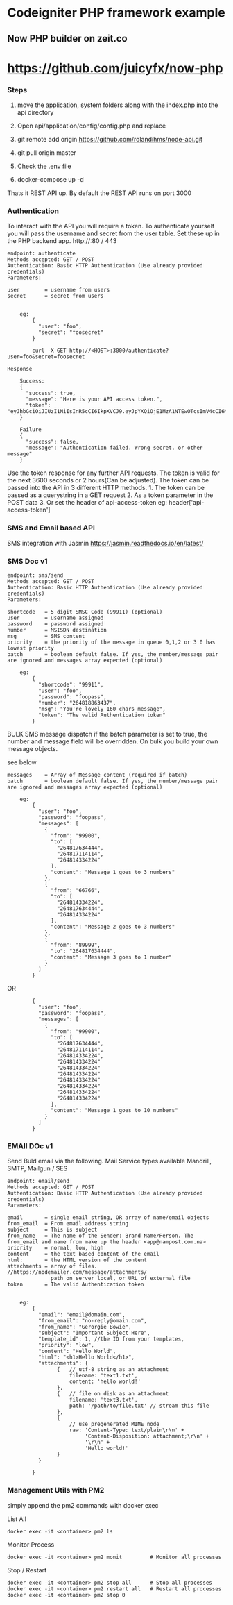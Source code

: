 # Codeigniter PHP framework example
## Now PHP builder on zeit.co

# https://github.com/juicyfx/now-php

### Steps 

1. move the application, system folders along with the index.php into the api directory
2. Open api/application/config/config.php and replace
3. git remote add origin https://github.com/rolandihms/node-api.git

4. git pull origin master

5. Check the .env file 

5. docker-compose up -d

Thats it REST API up. By default the REST API runs on port 3000

### Authentication

To interact with the API you will require a token. To authenticate yourself you will pass
the username and secret from the user table. Set these up in the PHP backend app. http://<HOST>:80 / 443


	endpoint: authenticate
	Methods accepted: GET / POST
	Authentication: Basic HTTP Authentication (Use already provided credentials)
	Parameters:

	user	    = username from users
	secret 		= secret from users


		eg: 
			{
			  "user": "foo",
			  "secret": "foosecret"
			}

			curl -X GET http://<HOST>:3000/authenticate?user=foo&secret=foosecret

	Response

		Success: 
		{
		  "success": true,
		  "message": "Here is your API access token.",
		  "token": "eyJhbGciOiJIUzI1NiIsInR5cCI6IkpXVCJ9.eyJpYXQiOjE1MzA1NTEwOTcsImV4cCI6MTUzMDU1NDY5N30.Y1uE1GD_LzehQIgSANkpGjwSqPdN_KxFGu_mNxqh36Y"
		}	

		Failure
		{
		  "success": false,
		  "message": "Authentication failed. Wrong secret. or other message"
		}


Use the token response for any further API requests. The token is valid for the next 3600 seconds or 2 hours(Can be adjusted).
The token can be passed into the API in 3 different HTTP methods.
	1. The token can be passed as a querystring in a GET request
	2. As a token parameter in the POST data
	3. Or set the header of api-access-token eg: header['api-access-token']



### SMS and Email based API

SMS integration with Jasmin
https://jasmin.readthedocs.io/en/latest/


### SMS Doc v1


	endpoint: sms/send
	Methods accepted: GET / POST
	Authentication: Basic HTTP Authentication (Use already provided credentials)
	Parameters:
	
	shortcode	= 5 digit SMSC Code (99911) (optional)
	user 		= username assigned
	password	= password assigned
	number		= MSISDN destination
	msg			= SMS content
	priority	= the priority of the message in queue 0,1,2 or 3 0 has lowest priority
	batch		= boolean default false. If yes, the number/message pair are ignored and messages array expected (optional)

		eg: 
			{
			  "shortcode": "99911",
			  "user": "foo",
			  "password": "foopass",
			  "number": "264818863437",
			  "msg": "You're lovely 160 chars message",
			  "token": "The valid Authentication token"
			}
			 

BULK  SMS message dispatch
if the batch parameter is set to true, the number and message field will be overridden. 
On bulk you build your own message objects.

see below

	messages	= Array of Message content (required if batch)
	batch		= boolean default false. If yes, the number/message pair are ignored and messages array expected (optional)

		eg: 
			{
			  "user": "foo",
			  "password": "foopass",
			  "messages": [
			    {
			      "from": "99900",
			      "to": [
			        "264817634444",
			        "264817114114",
			        "264814334224"
			      ],
			      "content": "Message 1 goes to 3 numbers"
			    },
			    {
			      "from": "66766",
			      "to": [
			        "264814334224",
			        "264817634444",
			        "264814334224"
			      ],
			      "content": "Message 2 goes to 3 numbers"
			    },
			    {
			      "from": "89999",
			      "to": "264817634444",
			      "content": "Message 3 goes to 1 number"
			    }
			  ]
			}

OR

			{
			  "user": "foo",
			  "password": "foopass",
			  "messages": [
			    {
			      "from": "99900",
			      "to": [
			        "264817634444",
			        "264817114114",
			        "264814334224",
			        "264814334224"
			        "264814334224"
			        "264814334224"
			        "264814334224"
			        "264814334224"
			        "264814334224"
			        "264814334224"
			      ],
			      "content": "Message 1 goes to 10 numbers"
			    }
			  ]
			}



### EMAIl DOc v1

Send Buld email via the following. Mail Service types available Mandrill, SMTP, Mailgun / SES

	endpoint: email/send
	Methods accepted: GET / POST
	Authentication: Basic HTTP Authentication (Use already provided credentials)
	Parameters:
	
	email		= single email string, OR array of name/email objects
	from_email	= From email address string
	subject 	= This is subject
	from_name	= The name of the Sender: Brand Name/Person. The from_email and name from make up the header <app@nampost.com.na>
	priority	= normal, low, high
	content  	= the text based content of the email
	html:       = the HTML version of the content
	attachments = array of files. //https://nodemailer.com/message/attachments/
				  path on server local, or URL of external file
	token 		= The valid Authentication token			  
	

		eg: 
			{
			  "email": "email@domain.com",
			  "from_email": "no-reply@omain.com",
			  "from_name": "Gerorgie Bowie",
			  "subject": "Important Subject Here",
			  "template_id": 1, //the ID from your templates,
			  "priority": "low",
			  "content": "Hello World",
			  "html": "<h1>Hello World</h1>",
			  "attachments": {
				  	{   // utf-8 string as an attachment
			            filename: 'text1.txt',
			            content: 'hello world!'
			        },
			        {   // file on disk as an attachment
			            filename: 'text3.txt',
			            path: '/path/to/file.txt' // stream this file
			        },
					{
			            // use pregenerated MIME node
			            raw: 'Content-Type: text/plain\r\n' +
			                 'Content-Disposition: attachment;\r\n' +
			                 '\r\n' +
			                 'Hello world!'
			        }
			  }

			}




### Management Utils with PM2

simply append the pm2 commands with docker exec

List All

	docker exec -it <container> pm2 ls

Monitor Process

	docker exec -it <container> pm2 monit         # Monitor all processes

Stop / Restart

	docker exec -it <container> pm2 stop all      # Stop all processes
	docker exec -it <container> pm2 restart all   # Restart all processes
	docker exec -it <container> pm2 stop 0 
